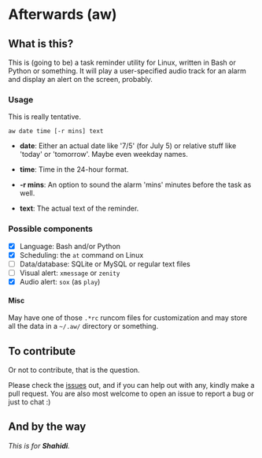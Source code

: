 # Afterwards (aw)

## What is this?

This is (going to be) a task reminder utility for Linux, written in Bash or
Python or something. It will play a user-specified audio track for an alarm
and display an alert on the screen, probably.

### Usage

This is really tentative.

```
aw date time [-r mins] text
```

- **date**: Either an actual date like '7/5' (for July 5) or relative stuff like
'today' or 'tomorrow'. Maybe even weekday names.

- **time**: Time in the 24-hour format.

- **-r mins**: An option to sound the alarm 'mins' minutes before the task as well.

- **text**: The actual text of the reminder.

### Possible components

- [x] Language: Bash and/or Python
- [x] Scheduling: the `at` command on Linux
- [ ] Data/database: SQLite or MySQL or regular text files
- [ ] Visual alert: `xmessage` or `zenity`
- [x] Audio alert: `sox` (as `play`)

#### Misc

May have one of those `.*rc` runcom files for customization and may store all
the data in a `~/.aw/` directory or something.

## To contribute

Or not to contribute, that is the question.

Please check the [issues](https://github.com/trk9001/afterwards/issues) out,
and if you can help out with any, kindly make a pull request. You are also most
welcome to open an issue to report a bug or just to chat :)

## And by the way

*This is for **Shahidi**.*
